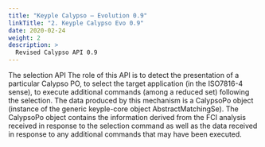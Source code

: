 ```yaml
---
title: "Keyple Calypso – Evolution 0.9"
linkTitle: "2. Keyple Calypso Evo 0.9"
date: 2020-02-24
weight: 2
description: >
  Revised Calypso API 0.9
---
```


The selection API
The role of this API is
to detect the presentation of a particular Calypso PO,
to select the target application (in the ISO7816-4 sense),
to execute additional commands (among a reduced set) following the selection.
The data produced by this mechanism is a CalypsoPo object (instance of the generic keyple-core object AbstractMatchingSe).
The CalypsoPo object contains the information derived from the FCI analysis received in response to the selection command as well as the data received in response to any additional commands that may have been executed.